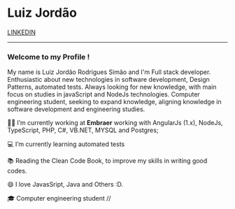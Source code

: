 
# Luiz Jordão 
[LINKEDIN](https://www.linkedin.com/in/jordaorodrigues/)



***
  ### Welcome to my Profile !

My name is Luiz Jordão Rodrigues Simão and I'm Full stack developer. Enthusiastic about new technologies in software development, Design Patterns, automated tests. Always looking for new knowledge, with main focus on studies in javaScript and NodeJs technologies. Computer engineering student, seeking to expand knowledge, aligning knowledge in software development and engineering studies.



🧑‍💼   I’m currently working at **Embraer**  working with AngularJs (1.x), NodeJs, TypeScript, PHP, C#, VB.NET, MYSQL
and Postgres;


💻 I’m currently learning automated tests 


📚 Reading the Clean Code Book, to improve my skills in writing good codes.    


😄 I love JavasSript, Java and Others :D.


🎓 Computer engineering student //
  


